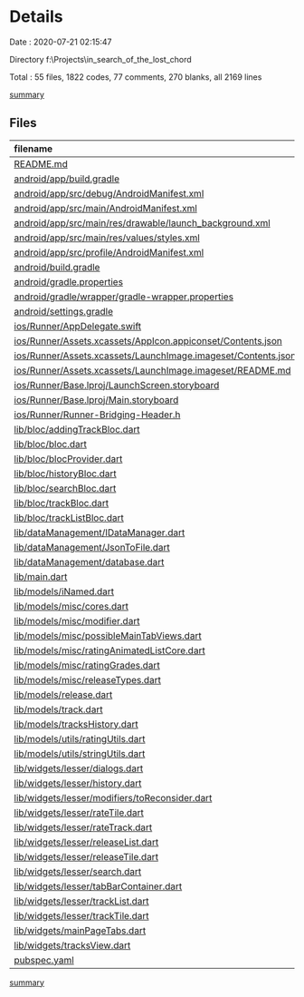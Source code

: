 # Details

Date : 2020-07-21 02:15:47

Directory f:\Projects\in_search_of_the_lost_chord

Total : 55 files,  1822 codes, 77 comments, 270 blanks, all 2169 lines

[summary](results.md)

## Files
| filename | language | code | comment | blank | total |
| :--- | :--- | ---: | ---: | ---: | ---: |
| [README.md](/README.md) | Markdown | 10 | 0 | 7 | 17 |
| [android/app/build.gradle](/android/app/build.gradle) | Groovy | 53 | 3 | 12 | 68 |
| [android/app/src/debug/AndroidManifest.xml](/android/app/src/debug/AndroidManifest.xml) | XML | 4 | 3 | 1 | 8 |
| [android/app/src/main/AndroidManifest.xml](/android/app/src/main/AndroidManifest.xml) | XML | 23 | 7 | 1 | 31 |
| [android/app/src/main/res/drawable/launch_background.xml](/android/app/src/main/res/drawable/launch_background.xml) | XML | 4 | 7 | 2 | 13 |
| [android/app/src/main/res/values/styles.xml](/android/app/src/main/res/values/styles.xml) | XML | 6 | 2 | 1 | 9 |
| [android/app/src/profile/AndroidManifest.xml](/android/app/src/profile/AndroidManifest.xml) | XML | 4 | 3 | 1 | 8 |
| [android/build.gradle](/android/build.gradle) | Groovy | 27 | 0 | 5 | 32 |
| [android/gradle.properties](/android/gradle.properties) | Properties | 4 | 0 | 1 | 5 |
| [android/gradle/wrapper/gradle-wrapper.properties](/android/gradle/wrapper/gradle-wrapper.properties) | Properties | 5 | 1 | 1 | 7 |
| [android/settings.gradle](/android/settings.gradle) | Groovy | 12 | 0 | 4 | 16 |
| [ios/Runner/AppDelegate.swift](/ios/Runner/AppDelegate.swift) | Swift | 12 | 0 | 2 | 14 |
| [ios/Runner/Assets.xcassets/AppIcon.appiconset/Contents.json](/ios/Runner/Assets.xcassets/AppIcon.appiconset/Contents.json) | JSON | 122 | 0 | 1 | 123 |
| [ios/Runner/Assets.xcassets/LaunchImage.imageset/Contents.json](/ios/Runner/Assets.xcassets/LaunchImage.imageset/Contents.json) | JSON | 23 | 0 | 1 | 24 |
| [ios/Runner/Assets.xcassets/LaunchImage.imageset/README.md](/ios/Runner/Assets.xcassets/LaunchImage.imageset/README.md) | Markdown | 3 | 0 | 2 | 5 |
| [ios/Runner/Base.lproj/LaunchScreen.storyboard](/ios/Runner/Base.lproj/LaunchScreen.storyboard) | XML | 36 | 1 | 1 | 38 |
| [ios/Runner/Base.lproj/Main.storyboard](/ios/Runner/Base.lproj/Main.storyboard) | XML | 25 | 1 | 1 | 27 |
| [ios/Runner/Runner-Bridging-Header.h](/ios/Runner/Runner-Bridging-Header.h) | C++ | 1 | 0 | 0 | 1 |
| [lib/bloc/addingTrackBloc.dart](/lib/bloc/addingTrackBloc.dart) | Dart | 26 | 0 | 9 | 35 |
| [lib/bloc/bloc.dart](/lib/bloc/bloc.dart) | Dart | 3 | 0 | 0 | 3 |
| [lib/bloc/blocProvider.dart](/lib/bloc/blocProvider.dart) | Dart | 29 | 0 | 7 | 36 |
| [lib/bloc/historyBloc.dart](/lib/bloc/historyBloc.dart) | Dart | 22 | 0 | 10 | 32 |
| [lib/bloc/searchBloc.dart](/lib/bloc/searchBloc.dart) | Dart | 26 | 0 | 8 | 34 |
| [lib/bloc/trackBloc.dart](/lib/bloc/trackBloc.dart) | Dart | 26 | 0 | 12 | 38 |
| [lib/bloc/trackListBloc.dart](/lib/bloc/trackListBloc.dart) | Dart | 24 | 0 | 11 | 35 |
| [lib/dataManagement/IDataManager.dart](/lib/dataManagement/IDataManager.dart) | Dart | 4 | 0 | 1 | 5 |
| [lib/dataManagement/JsonToFile.dart](/lib/dataManagement/JsonToFile.dart) | Dart | 27 | 0 | 6 | 33 |
| [lib/dataManagement/database.dart](/lib/dataManagement/database.dart) | Dart | 28 | 0 | 7 | 35 |
| [lib/main.dart](/lib/main.dart) | Dart | 28 | 0 | 5 | 33 |
| [lib/models/iNamed.dart](/lib/models/iNamed.dart) | Dart | 4 | 0 | 0 | 4 |
| [lib/models/misc/cores.dart](/lib/models/misc/cores.dart) | Dart | 15 | 0 | 4 | 19 |
| [lib/models/misc/modifier.dart](/lib/models/misc/modifier.dart) | Dart | 16 | 0 | 6 | 22 |
| [lib/models/misc/possibleMainTabViews.dart](/lib/models/misc/possibleMainTabViews.dart) | Dart | 4 | 0 | 0 | 4 |
| [lib/models/misc/ratingAnimatedListCore.dart](/lib/models/misc/ratingAnimatedListCore.dart) | Dart | 46 | 0 | 12 | 58 |
| [lib/models/misc/ratingGrades.dart](/lib/models/misc/ratingGrades.dart) | Dart | 11 | 0 | 0 | 11 |
| [lib/models/misc/releaseTypes.dart](/lib/models/misc/releaseTypes.dart) | Dart | 5 | 0 | 0 | 5 |
| [lib/models/release.dart](/lib/models/release.dart) | Dart | 62 | 0 | 11 | 73 |
| [lib/models/track.dart](/lib/models/track.dart) | Dart | 55 | 0 | 9 | 64 |
| [lib/models/tracksHistory.dart](/lib/models/tracksHistory.dart) | Dart | 22 | 0 | 5 | 27 |
| [lib/models/utils/ratingUtils.dart](/lib/models/utils/ratingUtils.dart) | Dart | 86 | 0 | 5 | 91 |
| [lib/models/utils/stringUtils.dart](/lib/models/utils/stringUtils.dart) | Dart | 5 | 0 | 1 | 6 |
| [lib/widgets/lesser/dialogs.dart](/lib/widgets/lesser/dialogs.dart) | Dart | 254 | 4 | 25 | 283 |
| [lib/widgets/lesser/history.dart](/lib/widgets/lesser/history.dart) | Dart | 59 | 0 | 2 | 61 |
| [lib/widgets/lesser/modifiers/toReconsider.dart](/lib/widgets/lesser/modifiers/toReconsider.dart) | Dart | 38 | 0 | 5 | 43 |
| [lib/widgets/lesser/rateTile.dart](/lib/widgets/lesser/rateTile.dart) | Dart | 58 | 0 | 5 | 63 |
| [lib/widgets/lesser/rateTrack.dart](/lib/widgets/lesser/rateTrack.dart) | Dart | 25 | 0 | 3 | 28 |
| [lib/widgets/lesser/releaseList.dart](/lib/widgets/lesser/releaseList.dart) | Dart | 25 | 0 | 3 | 28 |
| [lib/widgets/lesser/releaseTile.dart](/lib/widgets/lesser/releaseTile.dart) | Dart | 46 | 0 | 4 | 50 |
| [lib/widgets/lesser/search.dart](/lib/widgets/lesser/search.dart) | Dart | 78 | 0 | 9 | 87 |
| [lib/widgets/lesser/tabBarContainer.dart](/lib/widgets/lesser/tabBarContainer.dart) | Dart | 15 | 0 | 2 | 17 |
| [lib/widgets/lesser/trackList.dart](/lib/widgets/lesser/trackList.dart) | Dart | 70 | 0 | 4 | 74 |
| [lib/widgets/lesser/trackTile.dart](/lib/widgets/lesser/trackTile.dart) | Dart | 76 | 0 | 7 | 83 |
| [lib/widgets/mainPageTabs.dart](/lib/widgets/mainPageTabs.dart) | Dart | 74 | 0 | 9 | 83 |
| [lib/widgets/tracksView.dart](/lib/widgets/tracksView.dart) | Dart | 40 | 0 | 5 | 45 |
| [pubspec.yaml](/pubspec.yaml) | YAML | 16 | 45 | 14 | 75 |

[summary](results.md)